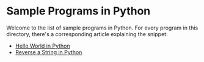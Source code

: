 # Sample Programs in Python

Welcome to the list of sample programs in Python. For every program in this
directory, there's a corresponding article explaining the snippet:

- [Hello World in Python](https://therenegadecoder.com/code/hello-world-in-python/)
- [Reverse a String in Python](https://therenegadecoder.com/code/reverse-a-string-in-python/)
